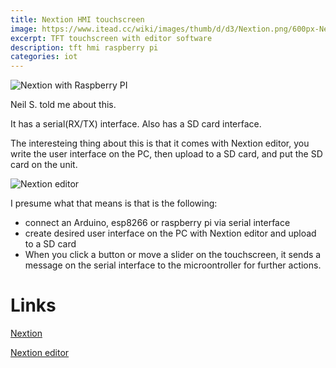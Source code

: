 ```yaml
---
title: Nextion HMI touchscreen
image: https://www.itead.cc/wiki/images/thumb/d/d3/Nextion.png/600px-Nextion.png
excerpt: TFT touchscreen with editor software
description: tft hmi raspberry pi
categories: iot
---
```

![Nextion with Raspberry PI](https://cdn.instructables.com/F3J/G5FC/IM28XX1R/F3JG5FCIM28XX1R.LARGE.jpg)

Neil S. told me about this.

It has a serial(RX/TX) interface. Also has a SD card interface.

The interesteing thing about this is that it comes with Nextion editor, you write the user interface on the PC, then upload to a SD card,
and put the SD card on the unit. 

![Nextion editor](https://s3.amazonaws.com/cdn.freshdesk.com/data/helpdesk/attachments/production/1023750975/original/2015-06-04_-_Nextion_Editor_-_Resolution_Horizontal_Vertical.png?1433428059)

I presume what that means is that is the following:
- connect an Arduino, esp8266 or raspberry pi via serial interface
- create desired user interface on the PC with Nextion editor and upload to a SD card 
- When you click a button or move a slider on the touchscreen, it sends a message on the serial interface to the microontroller for
  further actions.

# Links
[Nextion](https://www.itead.cc/wiki/Nextion_HMI_Solution)

[Nextion editor](https://nextion.itead.cc/resources/download/nextion-editor/)



